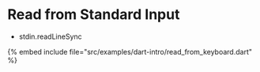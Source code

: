 # Read from Standard Input

* stdin.readLineSync

{% embed include file="src/examples/dart-intro/read_from_keyboard.dart" %}



